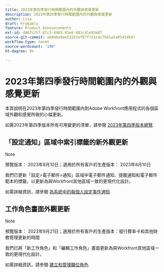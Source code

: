```yaml
---
title: 2023年第四季發行時間範圍內的外觀與感覺更新
description: 2023年第四季發行時間範圍內的外觀與感覺更新
author: Lisa
draft: Probably
feature: Product Announcements
exl-id: d667c25f-87c3-4465-81e6-481cd1e93e87
source-git-commit: ab046a9ee532b7ef97f721e4c7b41a1a0543d647
workflow-type: tm+mt
source-wordcount: '190'
ht-degree: 0%

---
```


# 2023年第四季發行時間範圍內的外觀與感覺更新

本頁說明在2023年第四季發行時間範圍內對Adobe Workfront應用程式的各個區域外觀和感覺所做的小幅更新。

如需2023年第四季版本所有可用變更的清單，請參閱 [2023年第四季版本總覽](/help/quicksilver/product-announcements/product-releases/23-q4-release-activity/23-q4-release-overview.md).

## 「設定通知」區域中索引標籤的新外觀更新

>[!NOTE]
>
>預覽版本： 2023年8月10日；適用於所有客戶的生產版本： 2023年8月10日

我們已更新「設定>電子郵件>通知」區域中電子郵件通知、提醒通知和電子郵件範本的標籤，以更新為與Workfront其他區域一致的更現代化設計。

如需詳細資訊，請參閱 [為系統中的每個人設定事件通知](/help/quicksilver/administration-and-setup/manage-workfront/emails/configure-event-notifications-for-everyone-in-the-system.md).

## 工作角色畫面外觀更新

>[!NOTE]
>
>預覽版本： 2023年9月21日；適用於所有客戶的生產版本：發行費率卡和其他財務管理更新的時間

我們已將「新工作角色」和「編輯工作角色」畫面更新為與Workfront其他區域一致的更現代化設計。

如需詳細資訊，請參閱 [建立和管理職位角色](/help/quicksilver/administration-and-setup/set-up-workfront/organizational-setup/create-manage-job-roles.md).
